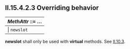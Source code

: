 ## II.15.4.2.3 Overriding behavior

 | _MethAttr_ ::= &hellip;
 | ----
 | \| `newslot`

**newslot** shall only be used with **virtual** methods. See [II.10.3](ii.10.3-introducing-and-overriding-virtual-methods.md).
